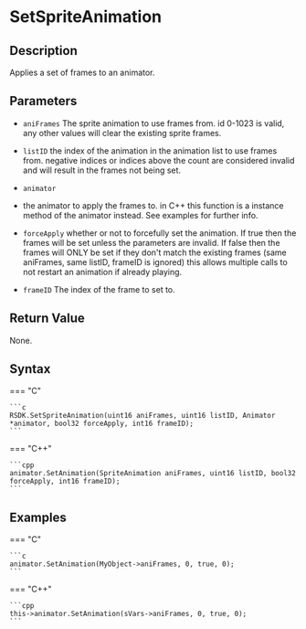 # SetSpriteAnimation

## Description
Applies a set of frames to an animator.

## Parameters

- `aniFrames`
The sprite animation to use frames from. id 0-1023 is valid, any other values will clear the existing sprite frames.

- `listID`
the index of the animation in the animation list to use frames from. negative indices or indices above the count are considered invalid and will result in the frames not being set.

- `animator`
- the animator to apply the frames to. in C++ this function is a instance method of the animator instead. See examples for further info.

- `forceApply`
whether or not to forcefully set the animation.
If true then the frames will be set unless the parameters are invalid.
If false then the frames will ONLY be set if they don't match the existing frames (same aniFrames, same listID, frameID is ignored) this allows multiple calls to not restart an animation if already playing.

- `frameID`
The index of the frame to set to.

## Return Value
None.

## Syntax
=== "C"

	```c
	RSDK.SetSpriteAnimation(uint16 aniFrames, uint16 listID, Animator *animator, bool32 forceApply, int16 frameID);
	```

=== "C++"

	```cpp
	animator.SetAnimation(SpriteAnimation aniFrames, uint16 listID, bool32 forceApply, int16 frameID);
	```

## Examples
=== "C"

	```c
	animator.SetAnimation(MyObject->aniFrames, 0, true, 0);
	```

=== "C++"

	```cpp
	this->animator.SetAnimation(sVars->aniFrames, 0, true, 0);
	```